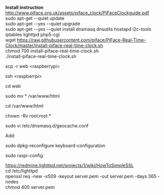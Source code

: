 
**Install instruction**  
http://www.piface.org.uk/assets/piface_clock/PiFaceClockguide.pdf  
sudo apt-get --quiet update  
sudo apt-get --yes --quiet upgrade  
sudo apt-get --yes --quiet install dnsmasq dnsutils hostapd i2c-tools iptables lighttpd php5-cgi   
wget https://raw.githubusercontent.com/piface/PiFace-Real-Time-Clock/master/install-piface-real-time-clock.sh  
chmod 700 install-piface-real-time-clock.sh  
./install-piface-real-time-clock.sh  

scp -r web \<raspberrypi\>  

ssh \<raspberrpi\>  

cd web  

sudo mv * /var/www/html

cd /var/www/html  

chown -Rv root:root *

sudo vi /etc/dnsmasq.d/geocache.conf

Add:

sudo dpkg-reconfigure keyboard-configuration

sudo raspi-config

https://redmine.lighttpd.net/projects/1/wiki/HowToSimpleSSL  
cd /etc/lighttpd  
openssl req -new -x509 -keyout server.pem -out server.pem -days 365 -nodes  
chmod 400 server.pem
